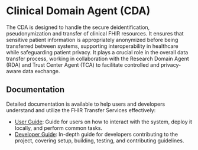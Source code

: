 # Clinical Domain Agent (CDA)

The CDA is designed to handle the secure deidentification, pseudonymization and transfer of clinical
FHIR resources. It ensures that sensitive patient information is appropriately anonymized before
being transferred between systems, supporting interoperability in healthcare while safeguarding
patient privacy. It plays a crucial role in the overall data transfer process, working in
collaboration with the Research Domain Agent (RDA) and Trust Center Agent (TCA) to facilitate
controlled and privacy-aware data exchange.

## Documentation

Detailed documentation is available to help users and developers understand and utilize the FHIR
Transfer Services effectively:

- [User Guide](../documentation/users/cda.md): Guide for users on how to interact with the system,
  deploy it locally, and perform common tasks.
- [Developer Guide](../documentation/developers/README.md): In-depth guide for developers
  contributing to the project, covering setup, building, testing, and contributing guidelines.
